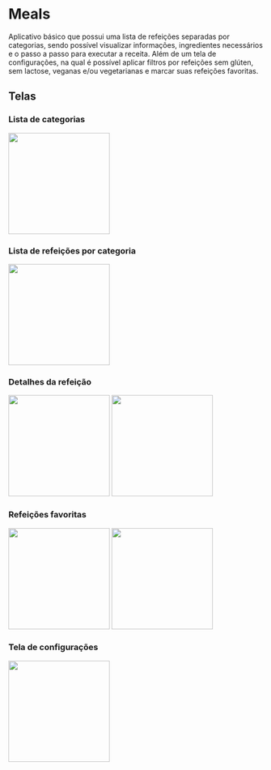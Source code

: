 # Meals

Aplicativo básico que possui uma lista de refeições separadas por categorias, sendo possível visualizar informações, ingredientes necessários e o passo a passo para executar a receita. Além de um tela de configurações, na qual é possível aplicar filtros por refeições sem glúten, sem lactose, veganas e/ou vegetarianas e marcar suas refeições favoritas.

## Telas

### Lista de categorias

<img src="https://user-images.githubusercontent.com/43482340/166332262-7891b926-f159-470a-9863-bfd90cdc74fc.png" width="200px"/>

### Lista de refeições por categoria
<img src="https://user-images.githubusercontent.com/43482340/166332316-57014c01-d59d-4cc0-a5bd-d4006b5a42bc.png" width="200px"/>

### Detalhes da refeição

<img src="https://user-images.githubusercontent.com/43482340/166332386-fbad030e-9d3a-4fe6-ae36-ff68e9644982.png" width="200px"/>

<img src="https://user-images.githubusercontent.com/43482340/166332434-d8279b42-c94b-495e-a237-82cec3f288d3.png" width="200px"/>

### Refeições favoritas

<img src="https://user-images.githubusercontent.com/43482340/166332525-cca1c76b-5840-4a92-bee9-d1933b1c94a2.png" width="200px"/>

<img src="https://user-images.githubusercontent.com/43482340/166332539-e8144f13-5399-4397-984f-46bf38050f71.png" width="200px"/>

### Tela de configurações

<img src="https://user-images.githubusercontent.com/43482340/166332574-bfd6cff2-279f-4fd4-9c3f-d42633c35039.png" width="200px"/>
